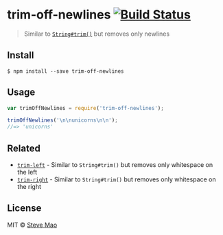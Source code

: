 # trim-off-newlines [![Build Status](https://travis-ci.org/stevemao/trim-off-newlines.svg?branch=master)](https://travis-ci.org/stevemao/trim-off-newlines)

> Similar to [`String#trim()`](https://developer.mozilla.org/en-US/docs/Web/JavaScript/Reference/Global_Objects/String/Trim) but removes only newlines


## Install

```
$ npm install --save trim-off-newlines
```


## Usage

```js
var trimOffNewlines = require('trim-off-newlines');

trimOffNewlines('\n\nunicorns\n\n');
//=> 'unicorns'
```


## Related

- [`trim-left`](https://github.com/sindresorhus/trim-left) - Similar to `String#trim()` but removes only whitespace on the left
- [`trim-right`](https://github.com/sindresorhus/trim-right) - Similar to `String#trim()` but removes only whitespace on the right


## License

MIT © [Steve Mao](https://github.com/stevemao)
